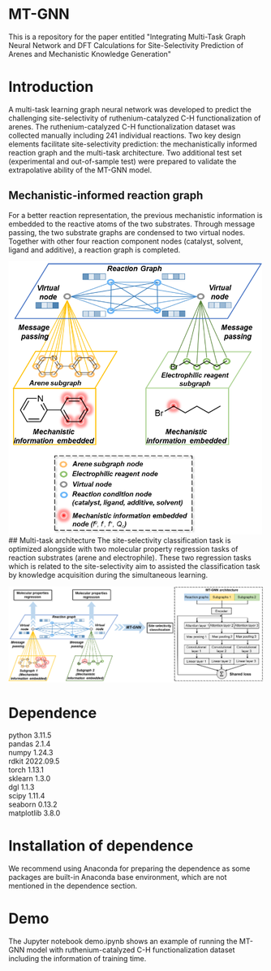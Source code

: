 # MT-GNN
This is a repository for the paper entitled "Integrating Multi-Task Graph Neural Network and DFT Calculations for Site-Selectivity Prediction of Arenes and Mechanistic Knowledge Generation"
# Introduction
A multi-task learning graph neural network was developed to predict the challenging site-selectivity of ruthenium-catalyzed C-H functionalization of arenes. The  ruthenium-catalyzed C-H functionalization dataset was collected manually including 241 individual reactions. Two key design elements facilitate site-selectivity prediction: the mechanistically informed reaction graph and the multi-task architecture. Two additional test set (experimental and out-of-sample test) were prepared to validate the extrapolative ability of the MT-GNN model.
## Mechanistic-informed reaction graph
For a better reaction representation, the previous mechanistic information is embedded to the reactive atoms of the two substrates. Through message passing, the two substrate graphs are condensed to two virtual nodes. Together with other four reaction component nodes (catalyst, solvent, ligand and additive), a reaction graph is completed.

<img src="pictures/1.png" alt="image1" style="width:500px;"/>
## Multi-task architecture
The site-selectivity classification task is optimized alongside with two molecular property regression tasks of reaction substrates (arene and electrophile). These two regression tasks which is related to the site-selectivity aim to assisted the classification task by knowledge acquisition during the simultaneous learning.

![image2](pictures/2.png)
# Dependence
python 3.11.5  
pandas 2.1.4  
numpy 1.24.3  
rdkit 2022.09.5  
torch 1.13.1  
sklearn 1.3.0  
dgl 1.1.3  
scipy 1.11.4  
seaborn 0.13.2  
matplotlib 3.8.0  
# Installation of dependence
We recommend using Anaconda for preparing the dependence as some packages are built-in Anaconda base environment, which are not mentioned in the dependence section. 
# Demo
The Jupyter notebook demo.ipynb shows an example of running the MT-GNN model with ruthenium-catalyzed C-H functionalization dataset including the information of training time.
